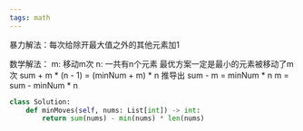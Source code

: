 ```yaml
---
tags: math
---
```


暴力解法：每次给除开最大值之外的其他元素加1

数学解法：
m: 移动m次
n: 一共有n个元素
最优方案一定是最小的元素被移动了m次
sum + m * (n - 1) = (minNum + m) * n
推导出
sum - m = minNum * n
m = sum - minNum * n


```py
class Solution:
    def minMoves(self, nums: List[int]) -> int:
        return sum(nums) - min(nums) * len(nums)
```